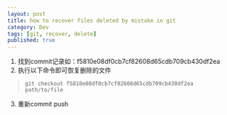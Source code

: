 ```yaml
---
layout: post
title: how to recover files deleted by mistake in git
category: Dev
tags: [git, recover, delete]
published: true
---
```


1. 找到commit记录如：f5810e08df0cb7cf82608d65cdb709cb430df2ea
2. 执行以下命令即可恢复删除的文件
>     git checkout f5810e08df0cb7cf82608d65cdb709cb430df2ea path/to/file
3. 重新commit push